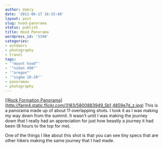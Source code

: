 ```yaml
---
author: dakry
date: '2011-06-17 16:15:48'
layout: post
slug: hood-panorama
status: publish
title: Hood Panorama
wordpress_id: '5340'
categories:
- outdoors
- photography
- travel
tags:
- '"mount hood"'
- '"nikon d90"'
- '"oregon"'
- '"sigma 10-20"'
- panoramas
- photography
---
```


[![Rock Formation Panorama](http://farm4.static.flickr.com/3183/5800883949_5b1
4859e7d_z.jpg)](http://www.flickr.com/photos/zacharyz/5800883949/) This is a
panorama made up of about 11 overlapping shots. I took it as I was making my
way down from the summit. It wasn't until I was making the journey down that I
really had an appreciation for just how beastly a journey it had been (8 hours
to the top for me).

One of the things I like about this shot is that you can see tiny specs that
are other hikers making the same journey that I had made.


